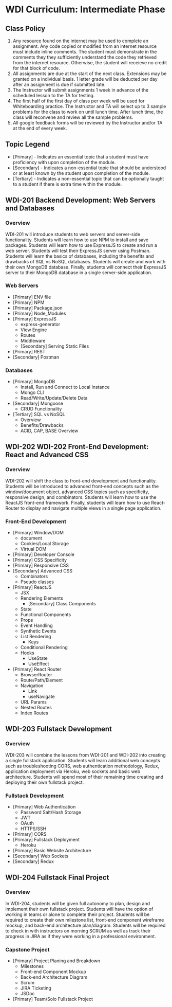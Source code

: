 # WDI Curriculum: Intermediate Phase

## Class Policy
1. Any resource found on the internet may be used to complete an assignment. Any code copied or modified from an internet resource must include inline comments. The student must demonstrate in the comments they they sufficiently understand the code they retrieved from the internet resource. Otherwise, the student will receieve no credit for that block of code. 
2. All assignments are due at the start of the next class. Extensions may be granted on a individual basis. 1 letter grade will be deducted per day after an assignment is due if submitted late.
3. The Instructor will submit assignments 1 week in advance of the scheduled lesson to the TA for testing.
4. The first half of the first day of class per week will be used for Whiteboarding practice. The Instructor and TA will select up to 3 sample problems for the class to work on until lunch time. After lunch time, the class will reconvene and review all the sample problems.
5. All google feedback forms will be reviewed by the Instructor and/or TA at the end of every week.

## Topic Legend

* [Primary] - Indicates an essential topic that a student must have proficiency with upon completion of the module.
* [Secondary] - Indicates a non-essential topic that should be understood or at least known by the student upon completion of the module.
* [Tertiary] - Indicates a non-essential topic that can be optionally taught to a student if there is extra time within the module.

## WDI-201 Backend Development: Web Servers and Databases

### Overview

WDI-201 will introduce students to web servers and server-side functionality. Students will learn how to use NPM to install and save packages. Students will learn how to use ExpressJS to create and run a web server. Students will test their ExpressJS server using Postman. Students will learn the basics of databases, including the benefits and drawbacks of SQL vs NoSQL databases. Students will create and work with their own MongoDB database. Finally, students will connect their ExpressJS server to their MongoDB database in a single server-side application.

### Web Servers
* [Primary] ENV file
* [Primary] NPM
* [Primary] Package.json
* [Primary] Node_Modules
* [Primary] ExpressJS
	* express-generator
	* View Engine
	* Routes
	* Middleware
	* [Secondary] Serving Static Files
* [Primary] REST
* [Secondary] Postman

### Databases
* [Primary] MongoDB
	* Install, Run and Connect to Local Instance
	* Mongo CLI
	* Read/Write/Update/Delete Data
* [Secondary] Mongoose
	* CRUD Functionality
* [Tertiary] SQL vs NoSQL
	* Overview
	* Benefits/Drawbacks
	* ACID, CAP, BASE Overview

## WDI-202 WDI-202 Front-End Development: React and Advanced CSS

### Overview

WDI-202 will shift the class to front-end development and functionality. Students will be introduced to advanced front-end concepts such as the window/document object, advanced CSS topics such as specificity, responsive design,  and combinators. Students will learn how to use the ReactJS front-end framework. Finally, students will learn how to use React-Router to display and navigate multiple views in a single page application.

### Front-End Development
* [Primary] Window/DOM
	* document
	* Cookies/Local Storage
	* Virtual DOM
* [Primary] Developer Console
* [Primary] CSS Specificity 
* [Primary] Responsive CSS
* [Secondary] Advanced CSS
	* Combinators
	* Pseudo classes
* [Primary] ReactJS
	* JSX
	* Rendering Elements
		* [Secondary] Class Components
	* State
	* Functional Components
	* Props
	* Event Handling
	* Synthetic Events
	* List Rendering
		* Keys
	* Conditional Rendering
	* Hooks
		* UseState
		* UseEffect
* [Primary] React Router
	* BrowserRouter
	* Route/Path/Element
	* Navigation
		* Link
		* useNavigate
	* URL Params
	* Nested Routes
	* Index Routes

## WDI-203 Fullstack Development

### Overview

WDI-203 will combine the lessons from WDI-201 and WDI-202 into creating a single fullstack application. Students will learn additional web concepts such as troubleshooting CORS, web authentication methodology, Redux, application deployment via Heroku, web sockets and basic web architecture. Students will spend most of their remaining time creating and deploying their own fullstack project.

### Fullstack Development
* [Primary] Web Authentication
	* Password Salt/Hash Storage
	* JWT
	* OAuth
	* HTTPS/SSH
* [Primary] CORS
* [Primary] Fullstack Deployment
	* Heroku
* [Primary] Basic Website Architecture
* [Secondary] Web Sockets
* [Secondary] Redux

## WDI-204 Fullstack Final Project

### Overview

In WDI-204, students will be given full autonomy to plan, design and implement their own fullstack project. Students will have the option of working in teams or alone to complete their project. Students will be required to create their own milestone list, front-end component wireframe mockup, and back-end architecture plan/diagram. Students will be required to check in with instructors on morning SCRUM as well as track their progress in JIRA as if they were working in a professional environment.

### Capstone Project
* [Primary] Project Planing and Breakdown
	* Milestones
	* Front-end Component Mockup
	* Back-end Architecture Diagram
	* Scrum
	* JIRA Ticketing
	* JSDoc
* [Primary] Team/Solo Fullstack Project